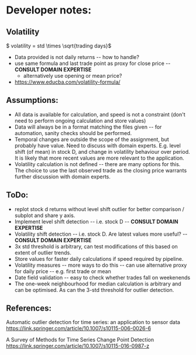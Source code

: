 # Developer notes:


## Volatility
$ volatility = std \times \sqrt{trading days}$
- Data provided is not daily returns -- how to handle?
- use same formula and last trade point as proxy for close price -- **CONSULT DOMAIN EXPERTISE**
	- alternatively use opening or mean price?
- https://www.educba.com/volatility-formula/


## Assumptions:
- All data is available for calculation, and speed is not a constraint (don't need to perform ongoing calculation and store values)
- Data will always be in a format matching the files given -- for automation, sanity checks should be performed.
- Temporal changes are outside the scope of the assignment, but probably have value. Need to discuss with domain experts. E.g. level shift (of mean) in stock D, and change in volatility behaviour over period. It is likely that more recent values are more relevant to the application.
- Volatility calculation is not defined -- there are many options for this. The choice to use the last observed trade as the closing price warrants further discussion with domain experts.


## ToDo:
- replot stock d returns without level shift outlier for better comparison / subplot and share y axis.
- Implement level shift detection -- i.e. stock D -- **CONSULT DOMAIN EXPERTISE**
- Volatility shift detection -- i.e. stock D. Are latest values more useful? -- **CONSULT DOMAIN EXPERTISE**
- 3x std threshold is arbitrary, can test modifications of this based on extent of outlier trends.
- Store values for faster daily calculations if speed required by pipeline.
- Volatility measures 
	-- more ways to do this
	-- can use alternative proxy for daily price -- e.g. first trade or mean
- Date field validation -- easy to check whether trades fall on weekenends
- The one-week neighbourhood for median calculation is arbitrary and can be optimised. As can the 3-std threshold for outlier detection.

## References:
Automatic outlier detection for time series: an application to sensor data
	https://link.springer.com/article/10.1007/s10115-006-0026-6

A Survey of Methods for Time Series Change Point Detection
	https://link.springer.com/article/10.1007/s10115-016-0987-z

